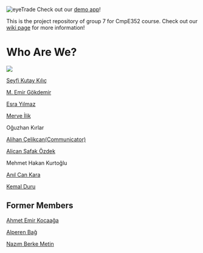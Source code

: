 ![eyeTrade](assets/eyeTradeLogo.png)
Check out our [demo app](http://52.87.206.237/#/homepage)!

This is the project repository of group 7 for CmpE352 course. Check out our [wiki page](https://github.com/bounswe/bounswe2019group7/wiki) for more information!

# Who Are We?

![](assets/contributors.jpg)

[Seyfi Kutay Kılıç](https://github.com/bounswe/bounswe2019group7/wiki/Kutay-Kılıç)

[M. Emir Gökdemir](https://github.com/bounswe/bounswe2019group7/wiki/Emir-Gökdemir) 

[Esra Yılmaz](https://github.com/bounswe/bounswe2019group7/wiki/Esra-Yılmaz)

[Merve İlik](https://github.com/bounswe/bounswe2019group7/wiki/Merve-İlik)

Oğuzhan Kırlar

[Alihan Çelikcan(Communicator)](https://github.com/bounswe/bounswe2019group7/wiki/Alihan-Çelikcan) 

[Alican Şafak Özdek](https://github.com/bounswe/bounswe2019group7/wiki/Alican-Şafak-Özdek)

Mehmet Hakan Kurtoğlu

[Anıl Can Kara](https://github.com/bounswe/bounswe2019group7/wiki/Anıl-Can-Kara)

[Kemal Duru](https://github.com/bounswe/bounswe2019group7/wiki/Kemal-Duru)

## Former Members

[Ahmet Emir Kocaağa](https://github.com/bounswe/bounswe2019group7/wiki/Ahmet-Emir-Kocaağa)

[Alperen Bağ](https://github.com/bounswe/bounswe2019group7/wiki/Alperen-Bağ)

[Nazım Berke Metin](https://github.com/bounswe/bounswe2019group7/wiki/Berke-Metin)
